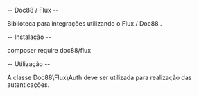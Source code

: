 -- Doc88 / Flux --

Biblioteca para integrações utilizando o Flux / Doc88 .

-- Instalação --

composer require doc88/flux

-- Utilização --

A classe Doc88\Flux\Auth deve ser utilizada para realização das autenticações.
